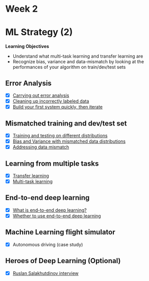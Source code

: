 # Week 2

# ML Strategy (2)

**Learning Objectives**
- Understand what multi-task learning and transfer learning are
- Recognize bias, variance and data-mismatch by looking at the performances of your algorithm on train/dev/test sets

## Error Analysis
- [x] [Carrying out error analysis](https://www.youtube.com/watch?v=JoAxZsdw_3w&index=13&list=PLkDaE6sCZn6E7jZ9sN_xHwSHOdjUxUW_b)
- [x] [Cleaning up incorrectly labeled data](https://www.youtube.com/watch?v=jyjJ-RpQ5zQ&list=PLkDaE6sCZn6E7jZ9sN_xHwSHOdjUxUW_b&index=14)
- [x] [Build your first system quickly, then iterate](https://www.youtube.com/watch?v=HfM8UIohGE0&list=PLkDaE6sCZn6E7jZ9sN_xHwSHOdjUxUW_b&index=15)

## Mismatched training and dev/test set
- [x] [Training and testing on different distributions](https://www.youtube.com/watch?v=sfk5h0yC67o&list=PLkDaE6sCZn6E7jZ9sN_xHwSHOdjUxUW_b&index=16)
- [x] [Bias and Variance with mismatched data distributions](https://www.youtube.com/watch?v=2BH49JG_sTs&list=PLkDaE6sCZn6E7jZ9sN_xHwSHOdjUxUW_b&index=17)
- [x] [Addressing data mismatch](https://www.youtube.com/watch?v=sn_QSB7T1xo&index=18&list=PLkDaE6sCZn6E7jZ9sN_xHwSHOdjUxUW_b)

## Learning from multiple tasks
- [x] [Transfer learning](https://www.youtube.com/watch?v=yofjFQddwHE&list=PLkDaE6sCZn6E7jZ9sN_xHwSHOdjUxUW_b&index=19)
- [x] [Multi-task learning](https://www.youtube.com/watch?v=UdXfsAr4Gjw&index=20&list=PLkDaE6sCZn6E7jZ9sN_xHwSHOdjUxUW_b)

## End-to-end deep learning
- [x] [What is end-to-end deep learning?](https://www.youtube.com/watch?v=ImUoubi_t7s&index=21&list=PLkDaE6sCZn6E7jZ9sN_xHwSHOdjUxUW_b)
- [x] [Whether to use end-to-end deep learning](https://www.youtube.com/watch?v=l_-CUyEx_x4&list=PLkDaE6sCZn6E7jZ9sN_xHwSHOdjUxUW_b&index=22)

## Machine Learning flight simulator
- [x] Autonomous driving (case study)

## Heroes of Deep Learning (Optional)
- [x] [Ruslan Salakhutdinov interview](https://www.youtube.com/watch?v=OT91E6_Qm1A&index=1&list=PLkDaE6sCZn6FcbHlDzbVzf3TVgxzxK7lr)
